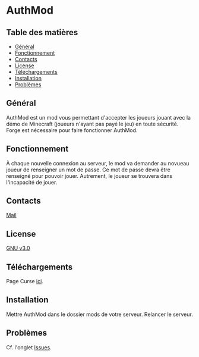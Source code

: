 # AuthMod

## Table des matières

* [Général](#général)
* [Fonctionnement](#fonctionnement)
* [Contacts](#contacts)
* [License](#license)
* [Téléchargements](#téléchargements)
* [Installation](#installation)
* [Problèmes](#problèmes)

## Général

AuthMod est un mod vous permettant d'accepter les joueurs jouant avec la démo de Minecraft (joueurs n'ayant pas payé le jeu) en toute sécurité.
Forge est nécessaire pour faire fonctionner AuthMod.

## Fonctionnement

À chaque nouvelle connexion au serveur, le mod va demander au novueau joueur de renseigner un mot de passe. Ce mot de passe devra être renseigné pour pouvoir jouer. Autrement, le joueur se trouvera dans l'incapacité de jouer.

## Contacts

[Mail](mailto:baptiste.chocot@gmail.com)

## License

[GNU v3.0](https://www.gnu.org/licenses/gpl-3.0.fr.html)

## Téléchargements

Page Curse [ici](https://minecraft.curseforge.com/projects/authmod).

## Installation

Mettre AuthMod dans le dossier mods de votre serveur. Relancer le serveur.

## Problèmes

Cf. l'onglet [Issues](https://github.com/Chocorean/authmod/issues).
